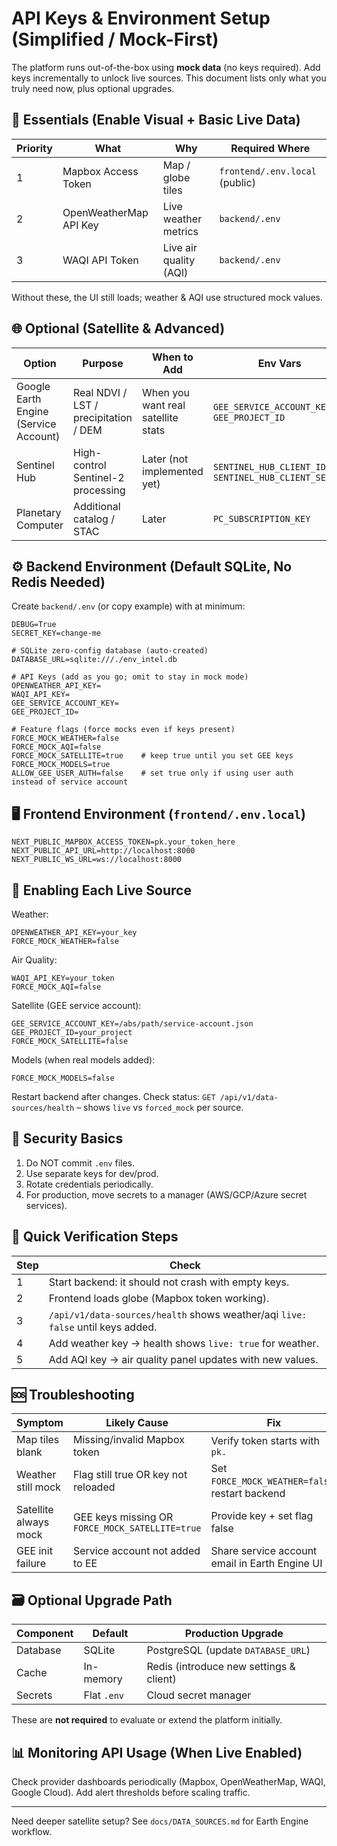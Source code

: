 # API Keys & Environment Setup (Simplified / Mock-First)

The platform runs out-of-the-box using **mock data** (no keys required). Add keys incrementally to unlock live sources. This document lists only what you truly need now, plus optional upgrades.

## 🔑 Essentials (Enable Visual + Basic Live Data)
| Priority | What | Why | Required Where |
|----------|------|-----|----------------|
| 1 | Mapbox Access Token | Map / globe tiles | `frontend/.env.local` (public) |
| 2 | OpenWeatherMap API Key | Live weather metrics | `backend/.env` |
| 3 | WAQI API Token | Live air quality (AQI) | `backend/.env` |

Without these, the UI still loads; weather & AQI use structured mock values.

## 🌐 Optional (Satellite & Advanced)
| Option | Purpose | When to Add | Env Vars |
|--------|---------|------------|----------|
| Google Earth Engine (Service Account) | Real NDVI / LST / precipitation / DEM | When you want real satellite stats | `GEE_SERVICE_ACCOUNT_KEY`, `GEE_PROJECT_ID` |
| Sentinel Hub | High-control Sentinel-2 processing | Later (not implemented yet) | `SENTINEL_HUB_CLIENT_ID`, `SENTINEL_HUB_CLIENT_SECRET` |
| Planetary Computer | Additional catalog / STAC | Later | `PC_SUBSCRIPTION_KEY` |

## ⚙️ Backend Environment (Default SQLite, No Redis Needed)
Create `backend/.env` (or copy example) with at minimum:
```env
DEBUG=True
SECRET_KEY=change-me

# SQLite zero-config database (auto-created)
DATABASE_URL=sqlite:///./env_intel.db

# API Keys (add as you go; omit to stay in mock mode)
OPENWEATHER_API_KEY=
WAQI_API_KEY=
GEE_SERVICE_ACCOUNT_KEY=
GEE_PROJECT_ID=

# Feature flags (force mocks even if keys present)
FORCE_MOCK_WEATHER=false
FORCE_MOCK_AQI=false
FORCE_MOCK_SATELLITE=true    # keep true until you set GEE keys
FORCE_MOCK_MODELS=true
ALLOW_GEE_USER_AUTH=false    # set true only if using user auth instead of service account
```

## 🖥️ Frontend Environment (`frontend/.env.local`)
```env
NEXT_PUBLIC_MAPBOX_ACCESS_TOKEN=pk.your_token_here
NEXT_PUBLIC_API_URL=http://localhost:8000
NEXT_PUBLIC_WS_URL=ws://localhost:8000
```

## 🚀 Enabling Each Live Source
Weather:
```env
OPENWEATHER_API_KEY=your_key
FORCE_MOCK_WEATHER=false
```
Air Quality:
```env
WAQI_API_KEY=your_token
FORCE_MOCK_AQI=false
```
Satellite (GEE service account):
```env
GEE_SERVICE_ACCOUNT_KEY=/abs/path/service-account.json
GEE_PROJECT_ID=your_project
FORCE_MOCK_SATELLITE=false
```
Models (when real models added):
```env
FORCE_MOCK_MODELS=false
```

Restart backend after changes. Check status:
`GET /api/v1/data-sources/health` – shows `live` vs `forced_mock` per source.

## 🔐 Security Basics
1. Do NOT commit `.env` files.
2. Use separate keys for dev/prod.
3. Rotate credentials periodically.
4. For production, move secrets to a manager (AWS/GCP/Azure secret services).

## 🧪 Quick Verification Steps
| Step | Check |
|------|-------|
| 1 | Start backend: it should not crash with empty keys. |
| 2 | Frontend loads globe (Mapbox token working). |
| 3 | `/api/v1/data-sources/health` shows weather/aqi `live: false` until keys added. |
| 4 | Add weather key → health shows `live: true` for weather. |
| 5 | Add AQI key → air quality panel updates with new values. |

## 🆘 Troubleshooting
| Symptom | Likely Cause | Fix |
|---------|--------------|-----|
| Map tiles blank | Missing/invalid Mapbox token | Verify token starts with `pk.` |
| Weather still mock | Flag still true OR key not reloaded | Set `FORCE_MOCK_WEATHER=false`, restart backend |
| Satellite always mock | GEE keys missing OR `FORCE_MOCK_SATELLITE=true` | Provide key + set flag false |
| GEE init failure | Service account not added to EE | Share service account email in Earth Engine UI |

## 🗃️ Optional Upgrade Path
| Component | Default | Production Upgrade |
|----------|---------|--------------------|
| Database | SQLite | PostgreSQL (update `DATABASE_URL`) |
| Cache | In-memory | Redis (introduce new settings & client) |
| Secrets | Flat `.env` | Cloud secret manager |

These are **not required** to evaluate or extend the platform initially.

## 📊 Monitoring API Usage (When Live Enabled)
Check provider dashboards periodically (Mapbox, OpenWeatherMap, WAQI, Google Cloud). Add alert thresholds before scaling traffic.

---
Need deeper satellite setup? See `docs/DATA_SOURCES.md` for Earth Engine workflow.
